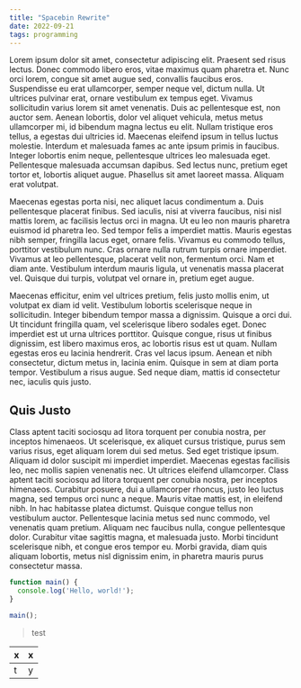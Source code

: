 ```yaml
---
title: "Spacebin Rewrite"
date: 2022-09-21
tags: programming
---
```


Lorem ipsum dolor sit amet, consectetur adipiscing elit. Praesent sed risus lectus. Donec commodo libero eros, vitae maximus quam pharetra et. Nunc orci lorem, congue sit amet augue sed, convallis faucibus eros. Suspendisse eu erat ullamcorper, semper neque vel, dictum nulla. Ut ultrices pulvinar erat, ornare vestibulum ex tempus eget. Vivamus sollicitudin varius lorem sit amet venenatis. Duis ac pellentesque est, non auctor sem. Aenean lobortis, dolor vel aliquet vehicula, metus metus ullamcorper mi, id bibendum magna lectus eu elit. Nullam tristique eros tellus, a egestas dui ultricies id. Maecenas eleifend ipsum in tellus luctus molestie. Interdum et malesuada fames ac ante ipsum primis in faucibus. Integer lobortis enim neque, pellentesque ultrices leo malesuada eget. Pellentesque malesuada accumsan dapibus. Sed lectus nunc, pretium eget tortor et, lobortis aliquet augue. Phasellus sit amet laoreet massa. Aliquam erat volutpat.

Maecenas egestas porta nisi, nec aliquet lacus condimentum a. Duis pellentesque placerat finibus. Sed iaculis, nisi at viverra faucibus, nisi nisl mattis lorem, ac facilisis lectus orci in magna. Ut eu leo non mauris pharetra euismod id pharetra leo. Sed tempor felis a imperdiet mattis. Mauris egestas nibh semper, fringilla lacus eget, ornare felis. Vivamus eu commodo tellus, porttitor vestibulum nunc. Cras ornare nulla rutrum turpis ornare imperdiet. Vivamus at leo pellentesque, placerat velit non, fermentum orci. Nam et diam ante. Vestibulum interdum mauris ligula, ut venenatis massa placerat vel. Quisque dui turpis, volutpat vel ornare in, pretium eget augue.

Maecenas efficitur, enim vel ultrices pretium, felis justo mollis enim, ut volutpat ex diam id velit. Vestibulum lobortis scelerisque neque in sollicitudin. Integer bibendum tempor massa a dignissim. Quisque a orci dui. Ut tincidunt fringilla quam, vel scelerisque libero sodales eget. Donec imperdiet est ut urna ultrices porttitor. Quisque congue, risus ut finibus dignissim, est libero maximus eros, ac lobortis risus est ut quam. Nullam egestas eros eu lacinia hendrerit. Cras vel lacus ipsum. Aenean et nibh consectetur, dictum metus in, lacinia enim. Quisque in sem at diam porta tempor. Vestibulum a risus augue. Sed neque diam, mattis id consectetur nec, iaculis quis justo.

## Quis Justo

Class aptent taciti sociosqu ad litora torquent per conubia nostra, per inceptos himenaeos. Ut scelerisque, ex aliquet cursus tristique, purus sem varius risus, eget aliquam lorem dui sed metus. Sed eget tristique ipsum. Aliquam id dolor suscipit mi imperdiet imperdiet. Maecenas egestas facilisis leo, nec mollis sapien venenatis nec. Ut ultrices eleifend ullamcorper. Class aptent taciti sociosqu ad litora torquent per conubia nostra, per inceptos himenaeos. Curabitur posuere, dui a ullamcorper rhoncus, justo leo luctus magna, sed tempus orci nunc a neque. Mauris vitae mattis est, in eleifend nibh. In hac habitasse platea dictumst. Quisque congue tellus non vestibulum auctor. Pellentesque lacinia metus sed nunc commodo, vel venenatis quam pretium. Aliquam nec faucibus nulla, congue pellentesque dolor. Curabitur vitae sagittis magna, et malesuada justo. Morbi tincidunt scelerisque nibh, et congue eros tempor eu. Morbi gravida, diam quis aliquam lobortis, metus nisl dignissim enim, in pharetra mauris purus consectetur massa.

```js
function main() {
  console.log('Hello, world!');
}

main();
```

> test

| x | x |
|---|---|
| t | y |
